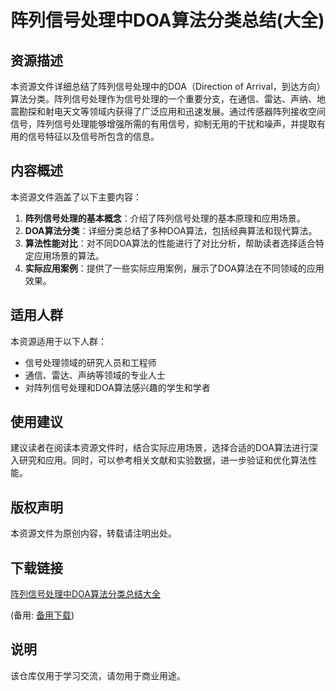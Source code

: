 # 阵列信号处理中DOA算法分类总结(大全)

## 资源描述

本资源文件详细总结了阵列信号处理中的DOA（Direction of Arrival，到达方向）算法分类。阵列信号处理作为信号处理的一个重要分支，在通信、雷达、声纳、地震勘探和射电天文等领域内获得了广泛应用和迅速发展。通过传感器阵列接收空间信号，阵列信号处理能够增强所需的有用信号，抑制无用的干扰和噪声，并提取有用的信号特征以及信号所包含的信息。

## 内容概述

本资源文件涵盖了以下主要内容：

1. **阵列信号处理的基本概念**：介绍了阵列信号处理的基本原理和应用场景。
2. **DOA算法分类**：详细分类总结了多种DOA算法，包括经典算法和现代算法。
3. **算法性能对比**：对不同DOA算法的性能进行了对比分析，帮助读者选择适合特定应用场景的算法。
4. **实际应用案例**：提供了一些实际应用案例，展示了DOA算法在不同领域的应用效果。

## 适用人群

本资源适用于以下人群：

- 信号处理领域的研究人员和工程师
- 通信、雷达、声纳等领域的专业人士
- 对阵列信号处理和DOA算法感兴趣的学生和学者

## 使用建议

建议读者在阅读本资源文件时，结合实际应用场景，选择合适的DOA算法进行深入研究和应用。同时，可以参考相关文献和实验数据，进一步验证和优化算法性能。

## 版权声明

本资源文件为原创内容，转载请注明出处。

## 下载链接
[阵列信号处理中DOA算法分类总结大全]() 

(备用: [备用下载](https://pan.baidu.com/s/1goUZbrF9sEgFxsUFazoDQA?pwd=1234))

## 说明

该仓库仅用于学习交流，请勿用于商业用途。
